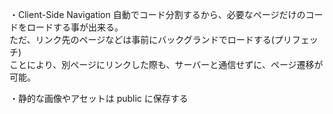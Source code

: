 ・Client-Side Navigation
自動でコード分割するから、必要なページだけのコードをロードする事が出来る。  
ただ、リンク先のページなどは事前にバックグランドでロードする(プリフェッチ)  
ことにより、別ページにリンクした際も、サーバーと通信せずに、ページ遷移が可能。

・静的な画像やアセットは public に保存する
